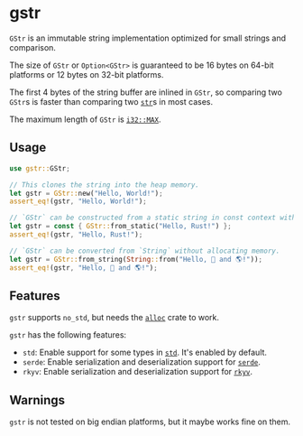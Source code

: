 # gstr

`GStr` is an immutable string implementation optimized for small strings and comparison.

The size of `GStr` or `Option<GStr>` is guaranteed to be 16 bytes on 64-bit platforms or 12 bytes on 32-bit platforms.

The first 4 bytes of the string buffer are inlined in `GStr`, so comparing two `GStr`s is faster than comparing two [`str`](https://doc.rust-lang.org/core/primitive.str.html)s in most cases.

The maximum length of `GStr` is [`i32::MAX`](https://doc.rust-lang.org/core/primitive.i32.html#associatedconstant.MAX).

## Usage

```rust
use gstr::GStr;

// This clones the string into the heap memory.
let gstr = GStr::new("Hello, World!");
assert_eq!(gstr, "Hello, World!");

// `GStr` can be constructed from a static string in const context without allocating memory.
let gstr = const { GStr::from_static("Hello, Rust!") };
assert_eq!(gstr, "Hello, Rust!");

// `GStr` can be converted from `String` without allocating memory.
let gstr = GStr::from_string(String::from("Hello, 🦀 and 🌎!"));
assert_eq!(gstr, "Hello, 🦀 and 🌎!");
```

## Features

`gstr` supports `no_std`, but needs the [`alloc`](https://doc.rust-lang.org/alloc/index.html) crate to work.

`gstr` has the following features:

- `std`: Enable support for some types in [`std`](https://doc.rust-lang.org/std/index.html). It's enabled by default.
- `serde`: Enable serialization and deserialization support for [`serde`](https://crates.io/crates/serde).
- `rkyv`: Enable serialization and deserialization support for [`rkyv`](https://crates.io/crates/rkyv).

## Warnings

`gstr` is not tested on big endian platforms, but it maybe works fine on them.
